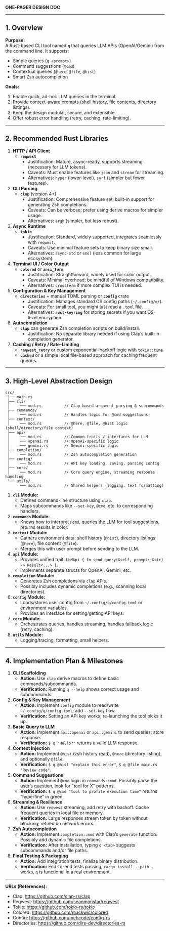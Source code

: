 **ONE-PAGER DESIGN DOC**

---

## 1. **Overview**

**Purpose:**  
A Rust-based CLI tool named **`q`** that queries LLM APIs (OpenAI/Gemini) from the command line. It supports:
- Simple queries (`q <prompt>`)
- Command suggestions (`@cmd`)
- Contextual queries (`@here`, `@file`, `@hist`)
- Smart Zsh autocompletion

**Goals:**  
1. Enable quick, ad-hoc LLM queries in the terminal.  
2. Provide context-aware prompts (shell history, file contents, directory listings).  
3. Keep the design modular, secure, and extensible.  
4. Offer robust error handling (retry, caching, rate-limiting).  

---

## 2. **Recommended Rust Libraries**

1. **HTTP / API Client**
   - **`reqwest`**  
     - Justification: Mature, async-ready, supports streaming (necessary for LLM tokens).  
     - Caveats: Must enable features like `json` and `stream` for streaming.  
     - Alternatives: `hyper` (lower-level), `surf` (simpler but fewer features).
2. **CLI Parsing**
   - **`clap`** (version 4+)  
     - Justification: Comprehensive feature set, built-in support for generating Zsh completions.  
     - Caveats: Can be verbose; prefer using derive macros for simpler usage.  
     - Alternatives: `argh` (simpler, but less robust).
3. **Async Runtime**
   - **`tokio`**  
     - Justification: Standard, widely supported, integrates seamlessly with `reqwest`.  
     - Caveats: Use minimal feature sets to keep binary size small.  
     - Alternatives: `async-std` or `smol` (less common for large ecosystem).
4. **Terminal UI / Color Output**
   - **`colored`** or **`ansi_term`**  
     - Justification: Straightforward, widely used for color output.  
     - Caveats: Minimal overhead; be mindful of Windows compatibility.  
     - Alternatives: `crossterm` if more complex TUI is needed.
5. **Configuration & Key Management**
   - **`directories`** + manual TOML parsing or **`config`** crate  
     - Justification: Manages standard OS config paths (`~/.config/q/`).  
     - Caveats: For small tool, you might just read a `.toml` file.  
     - Alternatives: **`rust-keyring`** for storing secrets if you want OS-level encryption.
6. **Autocompletion**  
   - **`clap`** can generate Zsh completion scripts on build/install.  
     - Justification: No separate library needed if using Clap’s built-in completion generator.
7. **Caching / Retry / Rate-Limiting**
   - **`reqwest_retry`** or custom exponential-backoff logic with `tokio::time`  
   - **`cached`** or a simple local file-based approach for caching frequent queries.

---

## 3. **High-Level Abstraction Design**

```
src/
 ├── main.rs
 ├── cli/
 │    └── mod.rs          // Clap-based argument parsing & subcommands
 ├── commands/
 │    └── mod.rs          // Handles logic for @cmd suggestions
 ├── context/
 │    └── mod.rs          // @here, @file, @hist logic (shell/directory/file context)
 ├── api/
 │    ├── mod.rs          // Common traits / interfaces for LLM
 │    ├── openai.rs       // OpenAI-specific logic
 │    └── gemini.rs       // Gemini-specific logic
 ├── completion/
 │    └── mod.rs          // Zsh autocompletion generation
 ├── config/
 │    └── mod.rs          // API key loading, saving, parsing config
 ├── core/
 │    └── mod.rs          // Core query engine, streaming response handling
 └── utils/
      └── mod.rs          // Shared helpers (logging, text formatting)
```

1. **`cli` Module:**  
   - Defines command-line structure using `clap`.  
   - Maps subcommands like `--set-key`, `@cmd`, etc. to corresponding handlers.
2. **`commands` Module:**  
   - Knows how to interpret `@cmd`, queries the LLM for tool suggestions, returns results in color.  
3. **`context` Module:**  
   - Gathers environment data: shell history (`@hist`), directory listings (`@here`), file content (`@file`).  
   - Merges this with user prompt before sending to the LLM.
4. **`api` Module:**  
   - Provides unified trait: `LLMApi { fn send_query(&self, prompt: &str) -> Result<...> }`.  
   - Implements separate structs for OpenAI, Gemini, etc.
5. **`completion` Module:**  
   - Generates Zsh completions via `clap` APIs.  
   - Possibly includes dynamic completions (e.g., scanning local directories).
6. **`config` Module:**  
   - Loads/stores user config from `~/.config/q/config.toml` or environment variables.  
   - Provides an interface for setting/getting API keys.
7. **`core` Module:**  
   - Orchestrates queries, handles streaming, handles fallback logic (retry, caching).
8. **`utils` Module:**  
   - Logging/tracing, formatting, small helpers.

---

## 4. **Implementation Plan & Milestones**

1. **CLI Scaffolding**  
   - **Action:** Use `clap` derive macros to define basic commands/subcommands.  
   - **Verification:** Running `q --help` shows correct usage and subcommands.
2. **Config & Key Management**  
   - **Action:** Implement `config` module to read/write `~/.config/q/config.toml`; add `--set-key` flow.  
   - **Verification:** Setting an API key works, re-launching the tool picks it up.
3. **Basic Query to LLM**  
   - **Action:** Implement `api::openai` or `api::gemini` to send queries; store response.  
   - **Verification:** `$ q "Hello?"` returns a valid LLM response.
4. **Context Injection**  
   - **Action:** Implement `@hist` (zsh history read), `@here` (directory listing), and optionally `@file`.  
   - **Verification:** `$ q @hist "explain this error"`, `$ q @file main.rs "Review code"`.
5. **Command Suggestions**  
   - **Action:** Implement `@cmd` logic in `commands::mod`. Possibly parse the user’s question, look for "tool for X" patterns.  
   - **Verification:** `$ q @cmd "tool to profile execution time"` returns “hyperfine” in green.
6. **Streaming & Resilience**  
   - **Action:** Use `reqwest` streaming, add retry with backoff. Cache frequent queries in local file or memory.  
   - **Verification:** Large responses stream token by token without blocking; retried on network errors.
7. **Zsh Autocompletion**  
   - **Action:** Implement `completion::mod` with Clap’s `generate` function. Possibly add dynamic file completions.  
   - **Verification:** After installation, typing `q <tab>` suggests subcommands and/or file paths.
8. **Final Testing & Packaging**  
   - **Action:** Add integration tests, finalize binary distribution.  
   - **Verification:** End-to-end tests passing, `cargo install --path .` works, `q` is functional in a real environment.

---

**URLs (References):**  
- Clap: <https://github.com/clap-rs/clap>  
- Reqwest: <https://github.com/seanmonstar/reqwest>  
- Tokio: <https://github.com/tokio-rs/tokio>  
- Colored: <https://github.com/mackwic/colored>  
- Config: <https://github.com/mehcode/config-rs>  
- Directories: <https://github.com/dirs-dev/directories-rs>  
